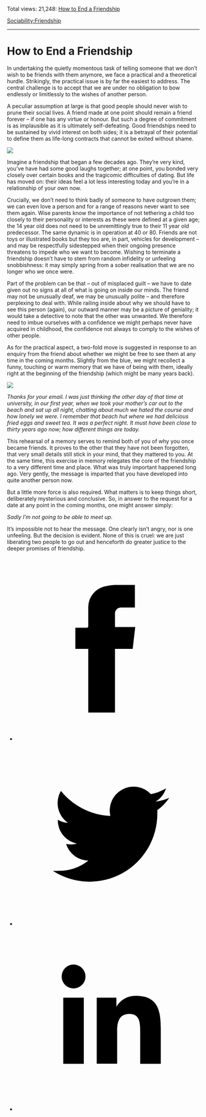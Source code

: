 Total views: 21,248: [How to End a Friendship](https://www.theschooloflife.com/thebookoflife/how-to-end-a-friendship/)

[Sociability:](https://www.theschooloflife.com/thebookoflife/category/sociability/)[Friendship](https://www.theschooloflife.com/thebookoflife/category/sociability/friendship/)

* * *

# How to End a Friendship
<style>
						.alignnone {
  display: block;
  margin-left: auto;
  margin-right: auto;
  align: center:
}

.addtoany_share_save_container {
display:none;
}

.wp-block-image {
		display: block;
  margin-left: auto;
  margin-right: auto;
  width: 50%;
}

.aligncenter {
display: block;
  margin-left: auto;
  margin-right: auto;
  align: center:
}

@media only screen and (max-width: 500px) {
  .wp-block-image {
		display: block;
  margin-left: auto;
  margin-right: auto;
  width: 100%;
} }

h1 {max-width: 600px !important;
}
.s18-single-post .content-area .site-main article .post-cat-header-display + .old-wrapper p {
    font-size: 1.200em
}
						</style>

In undertaking the quietly momentous task of telling someone that we don’t wish to be friends with them anymore, we face a practical and a theoretical hurdle. Strikingly, the practical issue is by far the easiest to address. The central challenge is to accept that we are under no obligation to bow endlessly or limitlessly to the wishes of another person.

A peculiar assumption at large is that good people should never wish to prune their social lives. A friend made at one point should remain a friend forever – if one has any virtue or honour. But such a degree of commitment is as implausible as it is ultimately self-defeating. Good friendships need to be sustained by vivid interest on both sides; it is a betrayal of their potential to define them as life-long contracts that cannot be exited without shame.

![](https://www.theschooloflife.com/thebookoflife/wp-content/uploads/2019/04/End-a-Friendship-2-1024x573.jpg)

Imagine a friendship that began a few decades ago. They’re very kind, you’ve have had some good laughs together; at one point, you bonded very closely over certain books and the tragicomic difficulties of dating. But life has moved on: their ideas feel a lot less interesting today and you’re in a relationship of your own now.

Crucially, we don’t need to think badly of someone to have outgrown them; we can even love a person and for a range of reasons never want to see them again. Wise parents know the importance of not tethering a child too closely to their personality or interests as these were defined at a given age; the 14 year old does not need to be unremittingly true to their 11 year old predecessor. The same dynamic is in operation at 40 or 80. Friends are not toys or illustrated books but they too are, in part, vehicles for development – and may be respectfully sidestepped when their ongoing presence threatens to impede who we want to become. Wishing to terminate a friendship doesn’t have to stem from random infidelity or unfeeling snobbishness: it may simply spring from a sober realisation that we are no longer who we once were.

Part of the problem can be that – out of misplaced guilt – we have to date given out no signs at all of what is going on inside our minds. The friend may not be unusually deaf, we may be unusually polite – and therefore perplexing to deal with. While railing inside about why we should have to see this person (again), our outward manner may be a picture of geniality; it would take a detective to note that the other was unwanted. We therefore need to imbue ourselves with a confidence we might perhaps never have acquired in childhood, the confidence not always to comply to the wishes of other people.

As for the practical aspect, a two-fold move is suggested in response to an enquiry from the friend about whether we might be free to see them at any time in the coming months. Slightly from the blue, we might recollect a funny, touching or warm memory that we have of being with them, ideally right at the beginning of the friendship (which might be many years back).

![](https://www.theschooloflife.com/thebookoflife/wp-content/uploads/2019/04/End-a-Friendship.jpg)

_Thanks for your email. I was just thinking the other day of that time at university, in our first year, when we took your mother’s car out to the beach and sat up all night, chatting about much we hated the course and how lonely we were. I remember that beach hut where we had delicious fried eggs and sweet tea. It was a perfect night. It must have been close to thirty years ago now; how different things are today._

This rehearsal of a memory serves to remind both of you of why you once became friends. It proves to the other that they have not been forgotten, that very small details still stick in your mind, that they mattered to you. At the same time, this exercise in memory relegates the core of the friendship to a very different time and place. What was truly important happened long ago. Very gently, the message is imparted that you have developed into quite another person now.

But a little more force is also required. What matters is to keep things short, deliberately mysterious and conclusive. So, in answer to the request for a date at any point in the coming months, one might answer simply:

_Sadly I’m not going to be able to meet up._

It’s impossible not to hear the message. One clearly isn’t angry, nor is one unfeeling. But the decision is evident. None of this is cruel: we are just liberating two people to go out and henceforth do greater justice to the deeper promises of friendship.

<style>
    .iframe-class { display: block !important; }
</style>

- [<svg xmlns="http://www.w3.org/2000/svg" viewbox="0 0 26 26"><title>Facebook</title>
                    <g>
                        <path d="M8.38,10H9.92c.2,0,.29,0,.29-.28,0-.82,0-1.64,0-2.46a3.05,3.05,0,0,1,2.57-3.15A7.22,7.22,0,0,1,14,3.95c.86,0,1.71,0,2.57,0h.25v3.2h-2A.85.85,0,0,0,14,8c0,.62,0,1.24,0,1.91h2.87L16.51,13H14v9H10.21V13H8.38Z"></path>
                    </g>
                </svg>](http://www.facebook.com/sharer/sharer.php?u=https://www.theschooloflife.com/thebookoflife/how-to-end-a-friendship/)
- [<svg xmlns="http://www.w3.org/2000/svg" viewbox="0 0 26 26"><title>Twitter</title>
                    <path d="M21.69,7.9a6.75,6.75,0,0,1-1.94.53,3.39,3.39,0,0,0,1.48-1.87,6.76,6.76,0,0,1-2.14.82,3.38,3.38,0,0,0-5.75,3.08,9.59,9.59,0,0,1-7-3.53,3.38,3.38,0,0,0,1,4.51A3.36,3.36,0,0,1,5.89,11v0A3.38,3.38,0,0,0,8.6,14.37a3.39,3.39,0,0,1-1.53.06,3.38,3.38,0,0,0,3.15,2.35A6.78,6.78,0,0,1,6,18.22a6.87,6.87,0,0,1-.81,0A9.6,9.6,0,0,0,20,10.08q0-.22,0-.44A6.86,6.86,0,0,0,21.69,7.9Z"></path>
                </svg>](http://twitter.com/share?url=https://www.theschooloflife.com/thebookoflife/how-to-end-a-friendship/&text=&via=theschooloflife)
- [<svg xmlns="http://www.w3.org/2000/svg" viewbox="0 0 26 26"><title>LinkedIn</title>
<path class="cls-2" d="M6.67,10H9.58v9.36H6.67ZM8.13,5.32A1.69,1.69,0,1,1,6.44,7,1.69,1.69,0,0,1,8.13,5.32"></path><path class="cls-2" d="M11.41,10H14.2v1.28h0A3.06,3.06,0,0,1,17,9.75c2.95,0,3.49,1.94,3.49,4.46v5.14H17.57V14.79c0-1.09,0-2.48-1.51-2.48s-1.75,1.18-1.75,2.4v4.63H11.41Z"></path></svg>](https://www.linkedin.com/shareArticle?mini=true&url=https://www.theschooloflife.com/thebookoflife/how-to-end-a-friendship/)
